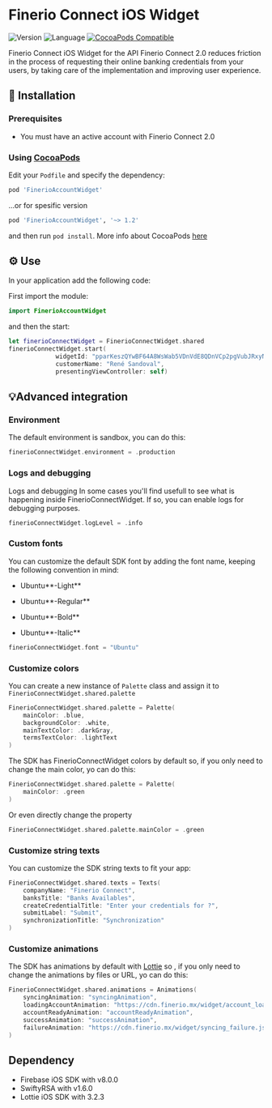 # Finerio Connect iOS Widget

![Version](https://img.shields.io/badge/version-1.2.0-blue.svg)
![Language](https://img.shields.io/badge/Language-Swift-orange.svg)
[![CocoaPods Compatible](https://img.shields.io/cocoapods/v/FinerioAccountWidget.svg)](https://cocoapods.org/pods/FinerioAccountWidget)


Finerio Connect iOS Widget for the API Finerio Connect 2.0 reduces friction in the process of requesting their online banking credentials from your users, by taking care of the implementation and improving user experience.

## 📲 Installation


### Prerequisites

- You must have an active account with Finerio Connect 2.0

### Using [CocoaPods](https://cocoapods.org)

Edit your `Podfile` and specify the dependency:

```ruby
pod 'FinerioAccountWidget'
```

...or for spesific version


```ruby
pod 'FinerioAccountWidget', '~> 1.2'
```

and then run `pod install`. More info about CocoaPods [here](https://cocoapods.org)

## ⚙️ Use

In your application add the following code:


First import the module:

``` swift
import FinerioAccountWidget
```

and then the start:

``` swift
let finerioConnectWidget = FinerioConnectWidget.shared
finerioConnectWidget.start(
             widgetId: "pparKeszQYwBF64A8WsWab5VDnVdE8QDnVCp2pgVubJRxyNU46",
             customerName: "René Sandoval",
             presentingViewController: self)
```

## 💡Advanced integration

### Environment

The default environment is sandbox, you can do this:
``` swift
finerioConnectWidget.environment = .production
```

### Logs and debugging

Logs and debugging
In some cases you'll find usefull to see what is happening inside FinerioConnectWidget. If so, you can enable logs for debugging purposes.


``` swift
finerioConnectWidget.logLevel = .info
```

### Custom fonts

You can customize the default SDK font by adding the font name, keeping the following convention in mind:

- Ubuntu**-Light**

- Ubuntu**-Regular**

- Ubuntu**-Bold**

- Ubuntu**-Italic**

``` swift
finerioConnectWidget.font = "Ubuntu"
```

### Customize colors

You can create a new instance of `Palette` class and assign it to `FinerioConnectWidget.shared.palette`

```swift
FinerioConnectWidget.shared.palette = Palette(
    mainColor: .blue,
    backgroundColor: .white,
    mainTextColor: .darkGray,
    termsTextColor: .lightText
)
```

The SDK has FinerioConnectWidget colors by default so, if you only need to change the main color, yo can do this:

```swift
FinerioConnectWidget.shared.palette = Palette(
    mainColor: .green
)
```

Or even directly change the property

```swift
FinerioConnectWidget.shared.palette.mainColor = .green
```

### Customize string texts

You can customize the SDK string texts to fit your app:

```swift
FinerioConnectWidget.shared.texts = Texts(
    companyName: "Finerio Connect",
    banksTitle: "Banks Availables",
    createCredentialTitle: "Enter your credentials for ?",
    submitLabel: "Submit",
    synchronizationTitle: "Synchronization"
)
```
### Customize animations

The SDK has animations by default with [Lottie](https://github.com/airbnb/lottie-ios) so , if you only need to change the animations by files or URL, yo can do this:

```swift
FinerioConnectWidget.shared.animations = Animations(
    syncingAnimation: "syncingAnimation",
    loadingAccountAnimation: "https://cdn.finerio.mx/widget/account_loading.json",
    accountReadyAnimation: "accountReadyAnimation",
    successAnimation: "successAnimation",
    failureAnimation: "https://cdn.finerio.mx/widget/syncing_failure.json"
)
```

## Dependency
  - Firebase iOS SDK with v8.0.0
  - SwiftyRSA with v1.6.0
  - Lottie iOS SDK with 3.2.3
